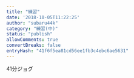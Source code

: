 ```yaml
---
title: "練習"
date: '2018-10-05T11:22:25'
author: "subaru44k"
category: "練習(中)"
status: "publish"
allowComments: true
convertBreaks: false
entryHash: "41f6f5ea81cd56ee1fb3c4ebc6ae5631"
---
```

41分ジョグ
